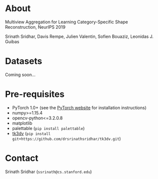 # About
Multiview Aggregation for Learning Category-Specific Shape Reconstruction, NeurIPS 2019

Srinath Sridhar, Davis Rempe, Julien Valentin, Sofien Bouaziz, Leonidas J. Guibas

# Datasets

Coming soon...

# Pre-requisites

- PyTorch 1.0+ (see the [PyTorch website][1] for installation instructions)
- numpy>=1.15.4
- opencv-python<=3.2.0.8
- matplotlib
- palettable (`pip install palettable`)
- [tk3dv][2] (`pip install git+https://github.com/drsrinathsridhar/tk3dv.git`)

[1]: https://pytorch.org/
[2]: https://github.com/drsrinathsridhar/tk3dv

# Contact

Srinath Sridhar (`ssrinath@cs.stanford.edu`)
